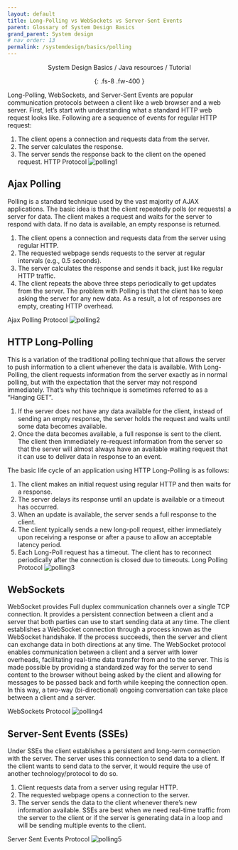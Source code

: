 ```yaml
---
layout: default
title: Long-Polling vs WebSockets vs Server-Sent Events
parent: Glossary of System Design Basics
grand_parent: System design
# nav_order: 13
permalink: /systemdesign/basics/polling
---
```

<div align="center" markdown="1">
System Design Basics / Java resources / Tutorial

{: .fs-8 .fw-400 }
</div>

Long-Polling, WebSockets, and Server-Sent Events are popular communication protocols between a client like a web browser and a web server. First, let’s start with understanding what a standard HTTP web request looks like. Following are a sequence of events for regular HTTP request:

1. The client opens a connection and requests data from the server.
2. The server calculates the response.
3. The server sends the response back to the client on the opened request.
HTTP Protocol
![polling1](https://raw.githubusercontent.com/JavaLvivDev/prog-resources/master/resources/polling1.png)

## Ajax Polling
Polling is a standard technique used by the vast majority of AJAX applications. The basic idea is that the client repeatedly polls (or requests) a server for data. The client makes a request and waits for the server to respond with data. If no data is available, an empty response is returned.

1. The client opens a connection and requests data from the server using regular HTTP.
2. The requested webpage sends requests to the server at regular intervals (e.g., 0.5 seconds).
3. The server calculates the response and sends it back, just like regular HTTP traffic.
4. The client repeats the above three steps periodically to get updates from the server.
The problem with Polling is that the client has to keep asking the server for any new data. As a result, a lot of responses are empty, creating HTTP overhead.

Ajax Polling Protocol
![polling2](https://raw.githubusercontent.com/JavaLvivDev/prog-resources/master/resources/polling2.png)

## HTTP Long-Polling
This is a variation of the traditional polling technique that allows the server to push information to a client whenever the data is available. With Long-Polling, the client requests information from the server exactly as in normal polling, but with the expectation that the server may not respond immediately. That’s why this technique is sometimes referred to as a “Hanging GET”.

1. If the server does not have any data available for the client, instead of sending an empty response, the server holds the request and waits until some data becomes available.
2. Once the data becomes available, a full response is sent to the client. The client then immediately re-request information from the server so that the server will almost always have an available waiting request that it can use to deliver data in response to an event.

The basic life cycle of an application using HTTP Long-Polling is as follows:
1. The client makes an initial request using regular HTTP and then waits for a response.
2. The server delays its response until an update is available or a timeout has occurred.
3. When an update is available, the server sends a full response to the client.
4. The client typically sends a new long-poll request, either immediately upon receiving a response or after a pause to allow an acceptable latency period.
5. Each Long-Poll request has a timeout. The client has to reconnect periodically after the connection is closed due to timeouts.
Long Polling Protocol
![polling3](https://raw.githubusercontent.com/JavaLvivDev/prog-resources/master/resources/polling3.png)

## WebSockets
WebSocket provides Full duplex communication channels over a single TCP connection. It provides a persistent connection between a client and a server that both parties can use to start sending data at any time. The client establishes a WebSocket connection through a process known as the WebSocket handshake. If the process succeeds, then the server and client can exchange data in both directions at any time. The WebSocket protocol enables communication between a client and a server with lower overheads, facilitating real-time data transfer from and to the server. This is made possible by providing a standardized way for the server to send content to the browser without being asked by the client and allowing for messages to be passed back and forth while keeping the connection open. In this way, a two-way (bi-directional) ongoing conversation can take place between a client and a server.

WebSockets Protocol
![polling4](https://raw.githubusercontent.com/JavaLvivDev/prog-resources/master/resources/polling4.png)

## Server-Sent Events (SSEs)
Under SSEs the client establishes a persistent and long-term connection with the server. The server uses this connection to send data to a client. If the client wants to send data to the server, it would require the use of another technology/protocol to do so.

1. Client requests data from a server using regular HTTP.
2. The requested webpage opens a connection to the server.
3. The server sends the data to the client whenever there’s new information available.
SSEs are best when we need real-time traffic from the server to the client or if the server is generating data in a loop and will be sending multiple events to the client.

Server Sent Events Protocol
![polling5](https://raw.githubusercontent.com/JavaLvivDev/prog-resources/master/resources/polling5.png)